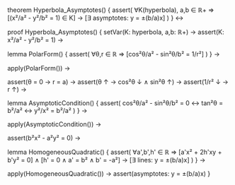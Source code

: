 theorem Hyperbola_Asymptotes() {
  assert(
    ∀K(hyperbola), a,b ∈ ℝ+ ⇒
    [(x²/a² - y²/b² = 1) ∈ K] →
    [∃ asymptotes: y = ±(b/a)x]
  )
} ↔

proof Hyperbola_Asymptotes() {
  setVar(K: hyperbola, a,b: ℝ+) →
  assert(K: x²/a² - y²/b² = 1) →
  
  lemma PolarForm() {
    assert(
      ∀θ,r ∈ ℝ ⇒ 
      [cos²θ/a² - sin²θ/b² = 1/r²]
    )
  } →

  apply(PolarForm()) →
  
  assert(θ = 0 → r = a) →
  assert(θ ↑ → cos²θ ↓ ∧ sin²θ ↑) →
  assert(1/r² ↓ → r ↑) →
  
  lemma AsymptoticCondition() {
    assert(
      cos²θ/a² - sin²θ/b² = 0 ↔
      tan²θ = b²/a² ↔
      y²/x² = b²/a²
    )
  } →
  
  apply(AsymptoticCondition()) →
  
  assert(b²x² - a²y² = 0) →
  
  lemma HomogeneousQuadratic() {
    assert(
      ∀a',b',h' ∈ ℝ ⇒
      [a'x² + 2h'xy + b'y² = 0] ∧
      [h' = 0 ∧ a' = b² ∧ b' = -a²] →
      [∃ lines: y = ±(b/a)x]
    )
  } →
  
  apply(HomogeneousQuadratic()) →
  assert(asymptotes: y = ±(b/a)x)
}